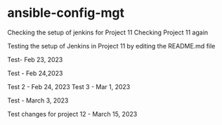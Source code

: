 # ansible-config-mgt


Checking the setup of jenkins for Project 11
Checking Project 11 again

Testing the setup of Jenkins in Project 11 by editing the README.md file

Test- Feb 23, 2023

Test - Feb 24,2023

Test 2 - Feb 24, 2023
Test 3 - Mar 1, 2023

Test - March 3, 2023

Test changes for project 12 - March 15, 2023
